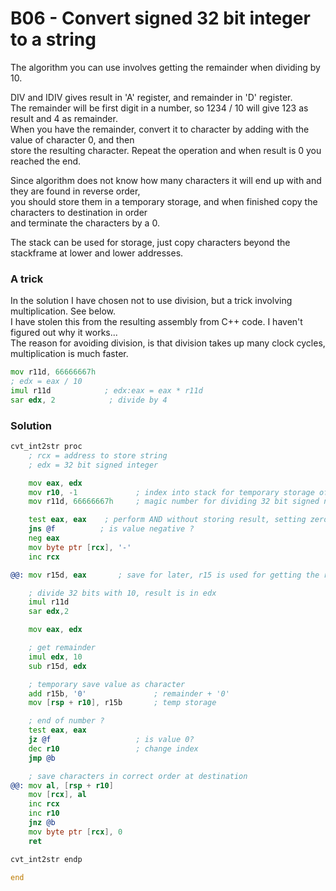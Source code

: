 # B06 - Convert signed 32 bit integer to a string
The algorithm you can use involves getting the remainder when dividing by 10. <br>

DIV and IDIV gives result in 'A' register, and remainder in 'D' register. <br>
The remainder will be first digit in a number, so 1234 / 10 will give 123 as result and 4 as remainder. <br>
When you have the remainder, convert it to character by adding with the value of character 0, and then <br>
store the resulting character. Repeat the operation and when result is 0 you reached the end.<br>

Since algorithm does not know how many characters it will end up with and they are found in reverse order, <br>
you should store them in a temporary storage, and when finished copy the characters to destination in order <br>
and terminate the characters by a 0.

The stack can be used for storage, just copy characters beyond the stackframe at lower and lower addresses. <br>

### A trick
In the solution I have chosen not to use division, but a trick involving multiplication. See below. <br>
I have stolen this from the resulting assembly from C++ code. I haven't figured out why it works... <br>
The reason for avoiding division, is that division takes up many clock cycles, multiplication is much faster.
```asm
mov r11d, 66666667h
; edx = eax / 10
imul r11d            ; edx:eax = eax * r11d
sar edx, 2            ; divide by 4
```

### Solution
```asm
cvt_int2str proc
	; rcx = address to store string
	; edx = 32 bit signed integer

	mov eax, edx
	mov r10, -1				; index into stack for temporary storage of result
	mov r11d, 66666667h		; magic number for dividing 32 bit signed number by 10, by means of multiplication

	test eax, eax    ; perform AND without storing result, setting zero and sign flag.
	jns @f          ; is value negative ?
	neg eax
	mov byte ptr [rcx], '-'
	inc rcx

@@:	mov r15d, eax		; save for later, r15 is used for getting the remainder

	; divide 32 bits with 10, result is in edx
	imul r11d
	sar edx,2 

	mov eax, edx

	; get remainder
	imul edx, 10
	sub r15d, edx

	; temporary save value as character
	add r15b, '0'				; remainder + '0'
	mov [rsp + r10], r15b		; temp storage

	; end of number ?
	test eax, eax
	jz @f					; is value 0?
	dec r10					; change index
	jmp @b

	; save characters in correct order at destination
@@: mov al, [rsp + r10]
	mov [rcx], al
	inc rcx
	inc r10
	jnz @b
	mov byte ptr [rcx], 0
	ret

cvt_int2str endp

end
```
